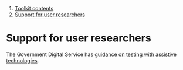 1.  [Toolkit contents](contents)
2.  [Support for user researchers](#)

# Support for user researchers

The Government Digital Service has [guidance on testing with assistive technologies](https://www.gov.uk/service-manual/technology/testing-with-assistive-technologies "testing with assistive technologies").
